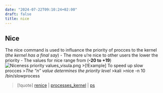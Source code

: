 ```yaml
---
date: "2024-07-22T09:10:24+02:00"
draft: false
title: nice
---
```


## Nice

The nice command is used to influance the priority of procces to the
kernel (*the kernel has a final say*) - The more u’re nice to other
users the lower the priority - The values for nice range from (**-20 to
+19**) ![Niceness priority
values_visula.png](/static/Niceness_priority_values_visula.png)
\>\[!Example\] To speed up slow procces \>*The “n” value determines the
priority level* \>kali \>nice -n 10 /bin/slowprocess

> \[!quote\] [renice](/Linux/renice) \|
> [processes_kernel](/for_later/processes_kernel) \|
> [ps](/Linux/commands/ps)
